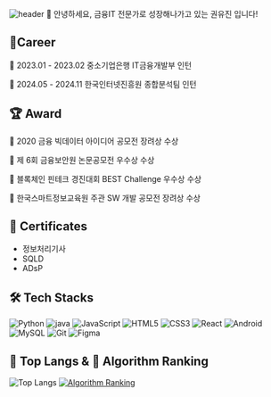 ![header](https://capsule-render.vercel.app/api?type=waving&color=gradient&height=220&text=Welcome+yuujin00%27s+github+%F0%9F%91%8B&fontSize=40&fontAlign=50&fontAlignY=30&desc=nice+to+meet+you+%3A%3E&descSize=20&descAlign=50&descAlignY=50)
🙇 안녕하세요, 금융IT 전문가로 성장해나가고 있는 권유진 입니다!

## 🔭Career
👔 2023.01 - 2023.02 중소기업은행 IT금융개발부 인턴

👔 2024.05 - 2024.11 한국인터넷진흥원 종합분석팀 인턴

## 🏆 Award
🥉 2020 금융 빅데이터 아이디어 공모전 장려상 수상

🥇 제 6회 금융보안원 논문공모전 우수상 수상

🥇 블록체인 핀테크 경진대회 BEST Challenge 우수상 수상

🥉 한국스마트정보교육원 주관 SW 개발 공모전 장려상 수상

## 📜 Certificates
- 정보처리기사
- SQLD
- ADsP
  
## 🛠️ Tech Stacks
![Python](https://img.shields.io/badge/python-3776AB.svg?&style=for-the-badge&logo=python&logoColor=white) ![java](https://img.shields.io/badge/Java-000000.svg?&style=for-the-badge) 
![JavaScript](https://img.shields.io/badge/javascript-F7DF1E.svg?&style=for-the-badge&logo=javascript&logoColor=white) ![HTML5](https://img.shields.io/badge/html5-E34F26.svg?&style=for-the-badge&logo=html5&logoColor=white) ![CSS3](https://img.shields.io/badge/css3-1572B6.svg?&style=for-the-badge&logo=css3&logoColor=white) 
![React](https://img.shields.io/badge/react-61DAFB.svg?&style=for-the-badge&logo=react&logoColor=white)  ![Android](https://img.shields.io/badge/android-3DDC84.svg?&style=for-the-badge&logo=android&logoColor=white)
![MySQL](https://img.shields.io/badge/mysql-4479A1.svg?&style=for-the-badge&logo=mysql&logoColor=white)
![Git](https://img.shields.io/badge/git-F05032.svg?&style=for-the-badge&logo=git&logoColor=white) 
![Figma](https://img.shields.io/badge/figma-F24E1E.svg?&style=for-the-badge&logo=figma&logoColor=white)

## 🚌 Top Langs & 🚩 Algorithm Ranking 
![Top Langs](https://github-readme-stats.vercel.app/api/top-langs/?username=yuujin00&layout=compact) 
[![Algorithm Ranking](https://mazassumnida.wtf/api/v2/generate_badge?boj=yuujin00_20)](https://solved.ac/profile/yuujin00)
<!--
**yuujin00/yuujin00** is a ✨ _special_ ✨ repository because its `README.md` (this file) appears on your GitHub profile.

Here are some ideas to get you started:

- 🔭 I’m currently working on ...
- 🌱 I’m currently learning ...
- 👯 I’m looking to collaborate on ...
- 🤔 I’m looking for help with ...
- 💬 Ask me about ...
- 📫 How to reach me: ...
- 😄 Pronouns: ...
- ⚡ Fun fact: ...
-->
